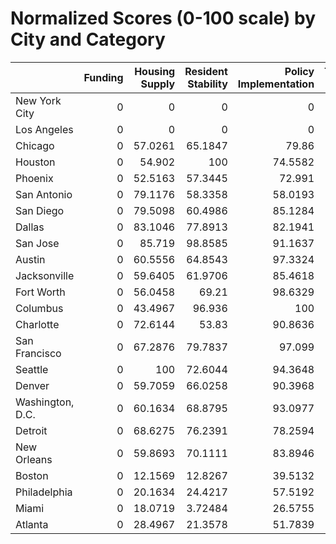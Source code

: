# Normalized Scores (0-100 scale) by City and Category

|                  |   Funding |   Housing Supply |   Resident Stability |   Policy Implementation |   Transparency/Data Access |
|:-----------------|----------:|-----------------:|---------------------:|------------------------:|---------------------------:|
| New York City    |         0 |           0      |              0       |                  0      |                     0      |
| Los Angeles      |         0 |           0      |              0       |                  0      |                     0      |
| Chicago          |         0 |          57.0261 |             65.1847  |                 79.86   |                   100      |
| Houston          |         0 |          54.902  |            100       |                 74.5582 |                    87.9217 |
| Phoenix          |         0 |          52.5163 |             57.3445  |                 72.991  |                    62.3487 |
| San Antonio      |         0 |          79.1176 |             58.3358  |                 58.0193 |                    74.4527 |
| San Diego        |         0 |          79.5098 |             60.4986  |                 85.1284 |                    88.7201 |
| Dallas           |         0 |          83.1046 |             77.8913  |                 82.1941 |                    99.9227 |
| San Jose         |         0 |          85.719  |             98.8585  |                 91.1637 |                    78.084  |
| Austin           |         0 |          60.5556 |             64.8543  |                 97.3324 |                    76.4615 |
| Jacksonville     |         0 |          59.6405 |             61.9706  |                 85.4618 |                    67.8599 |
| Fort Worth       |         0 |          56.0458 |             69.21    |                 98.6329 |                    73.5514 |
| Columbus         |         0 |          43.4967 |             96.936   |                100      |                    76.8993 |
| Charlotte        |         0 |          72.6144 |             53.83    |                 90.8636 |                    81.4061 |
| San Francisco    |         0 |          67.2876 |             79.7837  |                 97.099  |                    76.9251 |
| Seattle          |         0 |         100      |             72.6044  |                 94.3648 |                    76.6418 |
| Denver           |         0 |          59.7059 |             66.0258  |                 90.3968 |                    79.7579 |
| Washington, D.C. |         0 |          60.1634 |             68.8795  |                 93.0977 |                    89.1064 |
| Detroit          |         0 |          68.6275 |             76.2391  |                 78.2594 |                    99.6137 |
| New Orleans      |         0 |          59.8693 |             70.1111  |                 83.8946 |                    58.666  |
| Boston           |         0 |          12.1569 |             12.8267  |                 39.5132 |                    30.6979 |
| Philadelphia     |         0 |          20.1634 |             24.4217  |                 57.5192 |                    28.6377 |
| Miami            |         0 |          18.0719 |              3.72484 |                 26.5755 |                    54.4167 |
| Atlanta          |         0 |          28.4967 |             21.3578  |                 51.7839 |                    57.095  |

